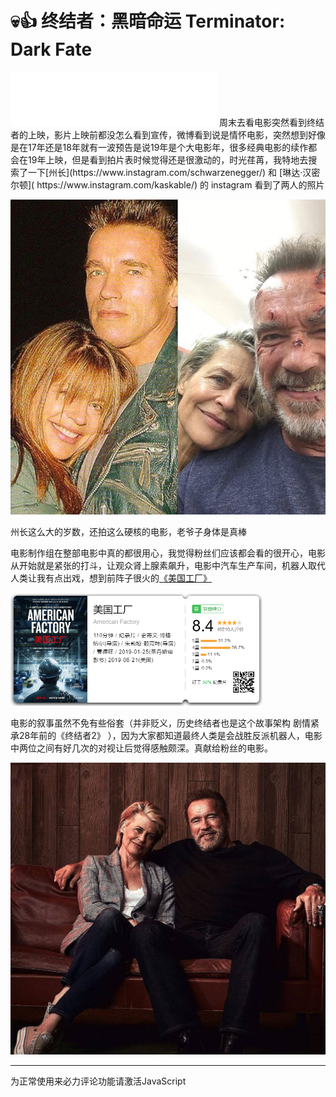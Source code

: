 # 💀👍 终结者：黑暗命运 Terminator: Dark Fate

<iframe frameborder="no" border="0" marginwidth="0" marginheight="0" width=330 height=86 src="//music.163.com/outchain/player?type=2&id=32922225&auto=0&height=66"></iframe>
周末去看电影突然看到终结者的上映，影片上映前都没怎么看到宣传，微博看到说是情怀电影，突然想到好像是在17年还是18年就有一波预告是说19年是个大电影年，很多经典电影的续作都会在19年上映，但是看到拍片表时候觉得还是很激动的，时光荏苒，我特地去搜索了一下[州长](https://www.instagram.com/schwarzenegger/) 和 [琳达·汉密尔顿]( https://www.instagram.com/kaskable/) 的 instagram  看到了两人的照片

![41972322_305275043607386_6424204678639599985_n](\imgs\video\2019\41972322_305275043607386_6424204678639599985_n.jpg)

州长这么大的岁数，还拍这么硬核的电影，老爷子身体是真棒

电影制作组在整部电影中真的都很用心，我觉得粉丝们应该都会看的很开心，电影从开始就是紧张的打斗，让观众肾上腺素飙升，电影中汽车生产车间，机器人取代人类让我有点出戏，想到前阵子很火的[《美国工厂》](https://movie.douban.com/subject/30390700/)

<img src="/imgs/video/2019/美国工厂.png" width="80%" height="80%">

电影的叙事虽然不免有些俗套（并非贬义，历史终结者也是这个故事架构 剧情紧承28年前的《终结者2》 ），因为大家都知道最终人类是会战胜反派机器人，电影中两位之间有好几次的对视让后觉得感触颇深。真献给粉丝的电影。

![73470504_697655683977128_3759866739686158947_n](\imgs\video\2019\73470504_697655683977128_3759866739686158947_n.jpg)

<hr>

<!-- 来必力City版安装代码 -->
<div id="lv-container" data-id="city" data-uid="MTAyMC80NzA4OC8yMzU4OA==">
	<script type="text/javascript">
   (function(d, s) {
       var j, e = d.getElementsByTagName(s)[0];

       if (typeof LivereTower === 'function') { return; }

       j = d.createElement(s);
       j.src = 'https://cdn-city.livere.com/js/embed.dist.js';
       j.async = true;

       e.parentNode.insertBefore(j, e);
   })(document, 'script');
	</script>
<noscript> 为正常使用来必力评论功能请激活JavaScript</noscript>
</div>
<!-- City版安装代码已完成 -->